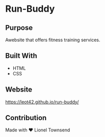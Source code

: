 # Run-Buddy

## Purpose
Awebsite that offers fitness training services.

## Built With
* HTML
* CSS

## Website
https://leot42.github.io/run-buddy/

## Contribution
Made with ❤️ Lionel Townsend

